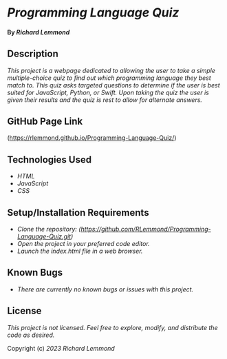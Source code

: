 # _Programming Language Quiz_

#### By _**Richard Lemmond**_


## Description

_This project is a webpage dedicated to allowing the user to take a simple multiple-choice quiz to find out which programming language they best match to. This quiz asks targeted questions to determine if the user is best suited for JavaScript, Python, or Swift. Upon taking the quiz the user is given their results and the quiz is rest to allow for alternate answers._


## GitHub Page Link

(https://rlemmond.github.io/Programming-Language-Quiz/)


## Technologies Used

* _HTML_
* _JavaScript_
* _CSS_


## Setup/Installation Requirements

* _Clone the repository: (https://github.com/RLemmond/Programming-Language-Quiz.git)_
* _Open the project in your preferred code editor._
* _Launch the index.html file in a web browser._


## Known Bugs

* _There are currently no known bugs or issues with this project._


## License

_This project is not licensed. Feel free to explore, modify, and distribute the code as desired._

Copyright (c) _2023_ _Richard Lemmond_